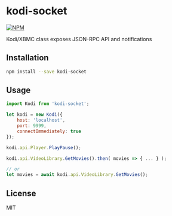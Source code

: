# kodi-socket

[![NPM](https://img.shields.io/npm/v/kodi-socket.svg)](http://npm.im/kodi-socket)

Kodi/XBMC class exposes JSON-RPC API and notifications

## Installation

```sh
npm install --save kodi-socket
```


## Usage

```js
import Kodi from 'kodi-socket';

let kodi = new Kodi({
	host: 'localhost',
	port: 9999,
	connectImmediately: true
});

kodi.api.Player.PlayPause();

kodi.api.VideoLibrary.GetMovies().then( movies => { ... } );

// or
let movies = await kodi.api.VideoLibrary.GetMovies();
```


## License

MIT
